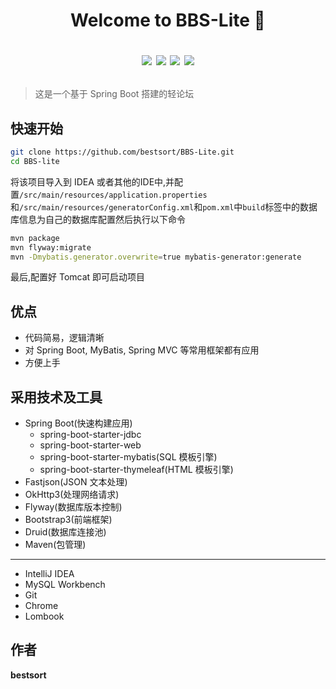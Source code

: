 <h1 align="center">Welcome to BBS-Lite 👋
<span align="center">

<img src="https://img.shields.io/badge/version-1.0-blue.svg?cacheSeconds=2592000"></img>
<img src="https://codebeat.co/badges/4c86e787-ca80-4e4b-8d94-29388044a3b4"></img>
<img src="https://img.shields.io/github/last-commit/bestsort/bbs-lite"></img>
<img src="https://img.shields.io/github/license/bestsort/bbs-lite"></img>
</span>
</h1>



> 这是一个基于 Spring Boot 搭建的轻论坛

## 快速开始
```bash
git clone https://github.com/bestsort/BBS-Lite.git
cd BBS-lite
```
将该项目导入到 IDEA 或者其他的IDE中,并配置`/src/main/resources/application.properties`
和`/src/main/resources/generatorConfig.xml`和`pom.xml`中`build`标签中的数据库信息为自己的数据库配置然后执行以下命令
```bash
mvn package
mvn flyway:migrate
mvn -Dmybatis.generator.overwrite=true mybatis-generator:generate
```
最后,配置好 Tomcat 即可启动项目

## 优点

- 代码简易，逻辑清晰
- 对 Spring Boot, MyBatis, Spring MVC 等常用框架都有应用
- 方便上手

## 采用技术及工具
- Spring Boot(快速构建应用)
    - spring-boot-starter-jdbc
    - spring-boot-starter-web
    - spring-boot-starter-mybatis(SQL 模板引擎)
    - spring-boot-starter-thymeleaf(HTML 模板引擎)
- Fastjson(JSON 文本处理)
- OkHttp3(处理网络请求)
- Flyway(数据库版本控制)
- Bootstrap3(前端框架)
- Druid(数据库连接池)
- Maven(包管理)

---
- IntelliJ IDEA
- MySQL Workbench
- Git
- Chrome
- Lombook
## 作者
**bestsort**
